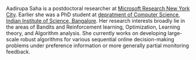 Aadirupa Saha is a postdoctoral researcher at [Microsoft Research New York City](https://www.microsoft.com/en-us/research/lab/microsoft-research-new-york/). Earlier she was a PhD student at [depratment of Computer Science](https://www.csa.iisc.ac.in/), [Indian Institute of Science, Bangalore](https://iisc.ac.in/). Her research interests broadly lie in the areas of Bandits and Reinforcement learning, Optimization, Learning theory, and Algorithm analysis. She currently works on developing large-scale robust algorithms for various sequential online decision-making problems under preference information or more generally partial monitoring feedback.


